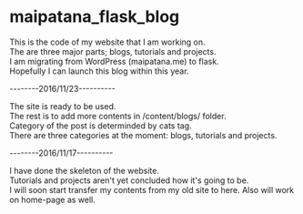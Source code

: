 # maipatana_flask_blog

This is the code of my website that I am working on.<br>
The are three major parts; blogs, tutorials and projects.<br>
I am migrating from WordPress (maipatana.me) to flask.<br>
Hopefully I can launch this blog within this year.<br>

--------2016/11/23----------

The site is ready to be used.<br>
The rest is to add more contents in /content/blogs/ folder.<br>
Category of the post is determinded by cats tag.<br>
There are three categories at the moment: blogs, tutorials and projects.<br>

--------2016/11/17----------

I have done the skeleton of the website.<br>
Tutorials and projects aren't yet concluded how it's going to be.<br>
I will soon start transfer my contents from my old site to here.
Also will work on home-page as well.

